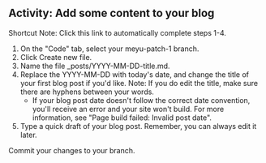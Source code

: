 ## Activity: Add some content to your blog
Shortcut Note: Click this link to automatically complete steps 1-4.

1. On the "Code" tab, select your meyu-patch-1 branch.
1. Click Create new file.
1. Name the file _posts/YYYY-MM-DD-title.md.
1. Replace the YYYY-MM-DD with today's date, and change the title of your first blog post if you'd like. Note: If you do edit the title, make sure there are hyphens between your words.
    * If your blog post date doesn't follow the correct date convention, you'll receive an error and your site won't build. For more information, see "Page build failed: Invalid post date".
1. Type a quick draft of your blog post. Remember, you can always edit it later.

Commit your changes to your branch.
